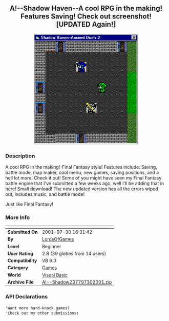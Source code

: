 ﻿<div align="center">

## A\!\-\-Shadow Haven\-\-A cool RPG in the making\! Features Saving\! Check out screenshot\!\[UPDATED Again\!\]

<img src="PIC20017301646235395.gif">
</div>

### Description

A cool RPG in the making!-Final Fantasy style! Features include: Saving, battle mode, map maker, cool menu, new games, saving positions, and a hell lot more! Check it out! Some of you might have seen my Final Fantasy battle engine that I've submitted a few weeks ago, well I'll be adding that in here! Small download! The new updated version has all the errors wiped out, includes music, and battle mode!

Just like Final Fantasy!
 
### More Info
 


<span>             |<span>
---                |---
**Submitted On**   |2001-07-30 16:31:42
**By**             |[LordsOfGames](https://github.com/Planet-Source-Code/PSCIndex/blob/master/ByAuthor/lordsofgames.md)
**Level**          |Beginner
**User Rating**    |2.8 (39 globes from 14 users)
**Compatibility**  |VB 6\.0
**Category**       |[Games](https://github.com/Planet-Source-Code/PSCIndex/blob/master/ByCategory/games__1-38.md)
**World**          |[Visual Basic](https://github.com/Planet-Source-Code/PSCIndex/blob/master/ByWorld/visual-basic.md)
**Archive File**   |[A\!\-\-Shadow237797302001\.zip](https://github.com/Planet-Source-Code/lordsofgames-a-shadow-haven-a-cool-rpg-in-the-making-features-saving-check-out-screenshot-__1-25541/archive/master.zip)

### API Declarations

```
'Want more hard-knock games?
'Check out my other submissions!
```





